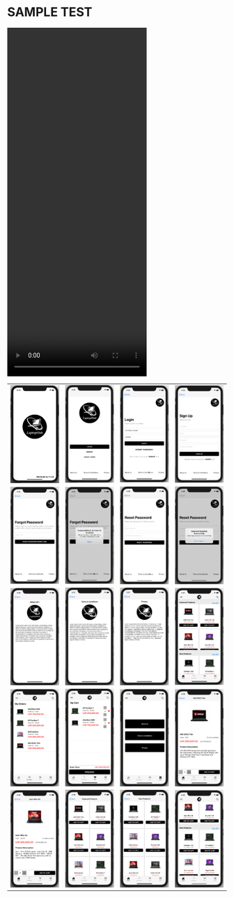 # SAMPLE TEST


<video width="320" height="800" controls>
  <source src="SampleScreenVideo.mov" type="video/mov">
</video>

|       |       |       |       |
| :---: | :---: | :---: | :---: |
|   <img src="images/20.png">   |   <img src="images/1.png">   |   <img src="images/2.png">   |   <img src="images/3.png">   |
|   <img src="images/4.png">   |   <img src="images/5.png">   |   <img src="images/6.png">   |   <img src="images/7.png">   |
|   <img src="images/8.png">   |   <img src="images/9.png">   |   <img src="images/10.png">   |   <img src="images/11.png">   |
|   <img src="images/12.png">   |   <img src="images/13.png">   |   <img src="images/14.png">   |   <img src="images/15.png">   |
|   <img src="images/16.png">   |   <img src="images/17.png">   |   <img src="images/18.png">   |   <img src="images/19.png">   |

